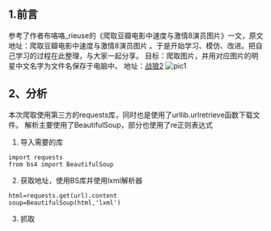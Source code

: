 ## 1.前言
参考了作者布咯咯_rieuse的《爬取豆瓣电影中速度与激情8演员图片》一文，原文地址：爬取豆瓣电影中速度与激情8演员图片 。于是开始学习、模仿、改进。把自己学习的过程在此整理，与大家一起分享。
目标：爬取图片，并用对应图片的明星中文名字为文件名保存于电脑中。
地址：[战狼2](https://movie.douban.com/subject/20451290/celebrities) 
     ![pic1](https://github.com/boymag/pythoncode/blob/master/douban-movie/png/1.png)
## 2、分析
本次爬取使用第三方的requests库，同时也是使用了urllib.urlretrieve函数下载文件。
解析主要使用了BeautifulSoup，部分也使用了re正则表达式
1. 导入需要的库
```
import requests
from bs4 import BeautifulSoup 
```
2. 获取地址，使用BS库并使用lxml解析器
```
html=requests.get(url).content
soup=BeautifulSoup(html,'lxml')
```
3. 抓取<title>标签中的片名作为文件的保存目录
![pic2](https://github.com/boymag/pythoncode/blob/master/douban-movie/png/2.png)
